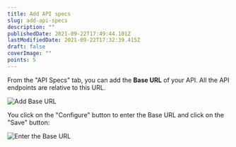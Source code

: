 ```yaml
---
title: Add API specs
slug: add-api-specs
description: ""
publishedDate: 2021-09-22T17:49:44.101Z
lastModifiedDate: 2021-09-22T17:32:39.415Z
draft: false
coverImage: ""
points: 5
---
```


From the "API Specs" tab, you can add the **Base URL** of your API. All the API endpoints are relative to this URL.

![Add Base URL](https://raw.githubusercontent.com/RapidAPI/DevRel-Stack-Data/improve/module-source/learn/courses/learn-rapidapi-hub-provider/images/image5.png "Add Base URL")

You click on the "Configure" button to enter the Base URL and click on the "Save" button:

![Enter the Base URL](https://raw.githubusercontent.com/RapidAPI/DevRel-Stack-Data/improve/module-source/learn/courses/learn-rapidapi-hub-provider/images/image6.png "Enter the Base URL")
